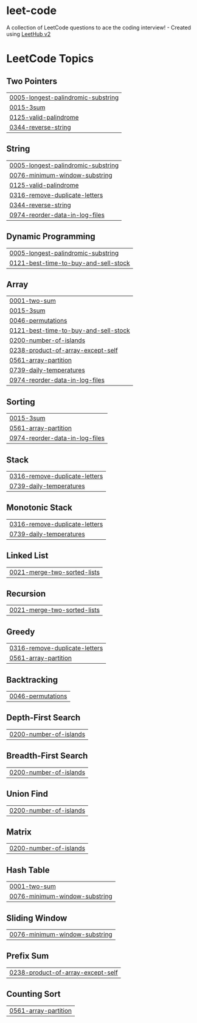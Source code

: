 # leet-code
A collection of LeetCode questions to ace the coding interview! - Created using [LeetHub v2](https://github.com/arunbhardwaj/LeetHub-2.0)

<!---LeetCode Topics Start-->
# LeetCode Topics
## Two Pointers
|  |
| ------- |
| [0005-longest-palindromic-substring](https://github.com/YubinShin/leet-code/tree/master/0005-longest-palindromic-substring) |
| [0015-3sum](https://github.com/YubinShin/leet-code/tree/master/0015-3sum) |
| [0125-valid-palindrome](https://github.com/YubinShin/leet-code/tree/master/0125-valid-palindrome) |
| [0344-reverse-string](https://github.com/YubinShin/leet-code/tree/master/0344-reverse-string) |
## String
|  |
| ------- |
| [0005-longest-palindromic-substring](https://github.com/YubinShin/leet-code/tree/master/0005-longest-palindromic-substring) |
| [0076-minimum-window-substring](https://github.com/YubinShin/leet-code/tree/master/0076-minimum-window-substring) |
| [0125-valid-palindrome](https://github.com/YubinShin/leet-code/tree/master/0125-valid-palindrome) |
| [0316-remove-duplicate-letters](https://github.com/YubinShin/leet-code/tree/master/0316-remove-duplicate-letters) |
| [0344-reverse-string](https://github.com/YubinShin/leet-code/tree/master/0344-reverse-string) |
| [0974-reorder-data-in-log-files](https://github.com/YubinShin/leet-code/tree/master/0974-reorder-data-in-log-files) |
## Dynamic Programming
|  |
| ------- |
| [0005-longest-palindromic-substring](https://github.com/YubinShin/leet-code/tree/master/0005-longest-palindromic-substring) |
| [0121-best-time-to-buy-and-sell-stock](https://github.com/YubinShin/leet-code/tree/master/0121-best-time-to-buy-and-sell-stock) |
## Array
|  |
| ------- |
| [0001-two-sum](https://github.com/YubinShin/leet-code/tree/master/0001-two-sum) |
| [0015-3sum](https://github.com/YubinShin/leet-code/tree/master/0015-3sum) |
| [0046-permutations](https://github.com/YubinShin/leet-code/tree/master/0046-permutations) |
| [0121-best-time-to-buy-and-sell-stock](https://github.com/YubinShin/leet-code/tree/master/0121-best-time-to-buy-and-sell-stock) |
| [0200-number-of-islands](https://github.com/YubinShin/leet-code/tree/master/0200-number-of-islands) |
| [0238-product-of-array-except-self](https://github.com/YubinShin/leet-code/tree/master/0238-product-of-array-except-self) |
| [0561-array-partition](https://github.com/YubinShin/leet-code/tree/master/0561-array-partition) |
| [0739-daily-temperatures](https://github.com/YubinShin/leet-code/tree/master/0739-daily-temperatures) |
| [0974-reorder-data-in-log-files](https://github.com/YubinShin/leet-code/tree/master/0974-reorder-data-in-log-files) |
## Sorting
|  |
| ------- |
| [0015-3sum](https://github.com/YubinShin/leet-code/tree/master/0015-3sum) |
| [0561-array-partition](https://github.com/YubinShin/leet-code/tree/master/0561-array-partition) |
| [0974-reorder-data-in-log-files](https://github.com/YubinShin/leet-code/tree/master/0974-reorder-data-in-log-files) |
## Stack
|  |
| ------- |
| [0316-remove-duplicate-letters](https://github.com/YubinShin/leet-code/tree/master/0316-remove-duplicate-letters) |
| [0739-daily-temperatures](https://github.com/YubinShin/leet-code/tree/master/0739-daily-temperatures) |
## Monotonic Stack
|  |
| ------- |
| [0316-remove-duplicate-letters](https://github.com/YubinShin/leet-code/tree/master/0316-remove-duplicate-letters) |
| [0739-daily-temperatures](https://github.com/YubinShin/leet-code/tree/master/0739-daily-temperatures) |
## Linked List
|  |
| ------- |
| [0021-merge-two-sorted-lists](https://github.com/YubinShin/leet-code/tree/master/0021-merge-two-sorted-lists) |
## Recursion
|  |
| ------- |
| [0021-merge-two-sorted-lists](https://github.com/YubinShin/leet-code/tree/master/0021-merge-two-sorted-lists) |
## Greedy
|  |
| ------- |
| [0316-remove-duplicate-letters](https://github.com/YubinShin/leet-code/tree/master/0316-remove-duplicate-letters) |
| [0561-array-partition](https://github.com/YubinShin/leet-code/tree/master/0561-array-partition) |
## Backtracking
|  |
| ------- |
| [0046-permutations](https://github.com/YubinShin/leet-code/tree/master/0046-permutations) |
## Depth-First Search
|  |
| ------- |
| [0200-number-of-islands](https://github.com/YubinShin/leet-code/tree/master/0200-number-of-islands) |
## Breadth-First Search
|  |
| ------- |
| [0200-number-of-islands](https://github.com/YubinShin/leet-code/tree/master/0200-number-of-islands) |
## Union Find
|  |
| ------- |
| [0200-number-of-islands](https://github.com/YubinShin/leet-code/tree/master/0200-number-of-islands) |
## Matrix
|  |
| ------- |
| [0200-number-of-islands](https://github.com/YubinShin/leet-code/tree/master/0200-number-of-islands) |
## Hash Table
|  |
| ------- |
| [0001-two-sum](https://github.com/YubinShin/leet-code/tree/master/0001-two-sum) |
| [0076-minimum-window-substring](https://github.com/YubinShin/leet-code/tree/master/0076-minimum-window-substring) |
## Sliding Window
|  |
| ------- |
| [0076-minimum-window-substring](https://github.com/YubinShin/leet-code/tree/master/0076-minimum-window-substring) |
## Prefix Sum
|  |
| ------- |
| [0238-product-of-array-except-self](https://github.com/YubinShin/leet-code/tree/master/0238-product-of-array-except-self) |
## Counting Sort
|  |
| ------- |
| [0561-array-partition](https://github.com/YubinShin/leet-code/tree/master/0561-array-partition) |
<!---LeetCode Topics End-->